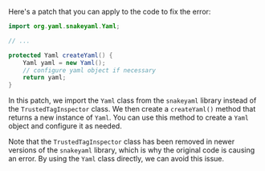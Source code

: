 Here's a patch that you can apply to the code to fix the error:

```java
import org.yaml.snakeyaml.Yaml;

// ...

protected Yaml createYaml() {
    Yaml yaml = new Yaml();
    // configure yaml object if necessary
    return yaml;
}
```

In this patch, we import the `Yaml` class from the `snakeyaml` library instead of the `TrustedTagInspector` class. We then create a `createYaml()` method that returns a new instance of `Yaml`. You can use this method to create a `Yaml` object and configure it as needed.

Note that the `TrustedTagInspector` class has been removed in newer versions of the `snakeyaml` library, which is why the original code is causing an error. By using the `Yaml` class directly, we can avoid this issue.